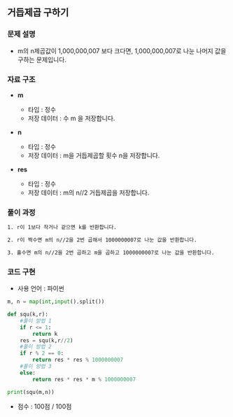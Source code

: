 ## 거듭제곱 구하기

### 문제 설명

- m의 n제곱값이 1,000,000,007 보다 크다면, 1,000,000,007로 나눈 나머지 값을 구하는 문제입니다.<br>

### 자료 구조

- **m**
    - 타입 : 정수 
    - 저장 데이터 : 수 m 을 저장합니다.

- **n**
    - 타입 : 정수
    - 저장 데이터 : m을 거듭제곱할 횟수 n을 저장합니다.

- **res**
    - 타입 : 정수
    - 저장 데이터 : m의 n//2 거듭제곱을 저장합니다. 

### 풀이 과정

```txt
1. r이 1보다 작거나 같으면 k를 반환합니다.

2. r이 짝수면 m의 n//2을 2번 곱해서 1000000007로 나눈 값을 반환합니다. 

3. 홀수면 m의 n//2을 2번 곱하고 m을 곱하고 1000000007로 나눈 값을 반환합니다. 

```

### 코드 구현
- 사용 언어 : 파이썬

```python
m, n = map(int,input().split())

def squ(k,r):
    #풀이 방법 1
    if r <= 1:
        return k
    res = squ(k,r//2)
    #풀이 방법 2
    if r % 2 == 0:
        return res * res % 1000000007
    #풀이 방법 3
    else:
        return res * res * m % 1000000007

print(squ(m,n))

```

- 점수 : 100점 / 100점
